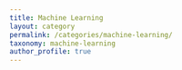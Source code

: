 ```yaml
---
title: Machine Learning
layout: category
permalink: /categories/machine-learning/
taxonomy: machine-learning
author_profile: true
---
```

